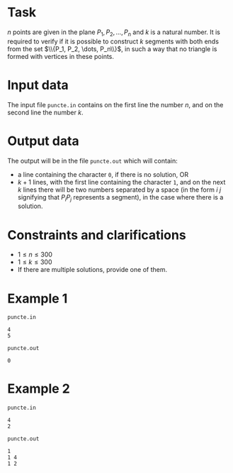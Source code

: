 
# Task

$n$ points are given in the plane $P_1, P_2, \dots, P_n$ and $k$ is a natural number. It is required to verify if it is possible to construct $k$ segments with both ends from the set $\\{P_1, P_2, \dots, P_n\\}$, in such a way that no triangle is formed with vertices in these points.

# Input data
The input file `puncte.in` contains on the first line the number $n$, and on the second line the number $k$.

# Output data
The output will be in the file `puncte.out` which will contain:
- a line containing the character `0`, if there is no solution, OR
- $k+1$ lines, with the first line containing the character `1`, and on the next $k$ lines there will be two numbers separated by a space (in the form $i\ j$ signifying that $P_i P_j$ represents a segment), in the case where there is a solution.

# Constraints and clarifications
- $1 \le n \le 300$
- $1 \le k \le 300$
- If there are multiple solutions, provide one of them.

# Example 1
`puncte.in`
```
4
5
```
`puncte.out`
```
0
```

# Example 2
`puncte.in`
```
4
2
```
`puncte.out`
```
1
1 4
1 2
```
